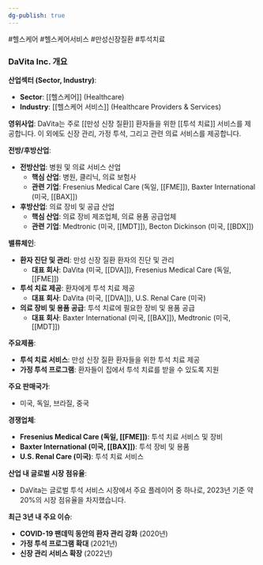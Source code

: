```yaml
---
dg-publish: true
---
```

#헬스케어 #헬스케어서비스 #만성신장질환 #투석치료

### DaVita Inc. 개요

**산업섹터 (Sector, Industry)**:

- **Sector**: [[헬스케어]] (Healthcare)
- **Industry**: [[헬스케어 서비스]] (Healthcare Providers & Services)

**영위사업**: DaVita는 주로 [[만성 신장 질환]] 환자들을 위한 [[투석 치료]] 서비스를 제공합니다. 이 외에도 신장 관리, 가정 투석, 그리고 관련 의료 서비스를 제공합니다.

**전방/후방산업**:

- **전방산업**: 병원 및 의료 서비스 산업
    - **핵심 산업**: 병원, 클리닉, 의료 보험사
    - **관련 기업**: Fresenius Medical Care (독일, [[FME]]), Baxter International (미국, [[BAX]])
- **후방산업**: 의료 장비 및 공급 산업
    - **핵심 산업**: 의료 장비 제조업체, 의료 용품 공급업체
    - **관련 기업**: Medtronic (미국, [[MDT]]), Becton Dickinson (미국, [[BDX]])

**밸류체인**:

- **환자 진단 및 관리**: 만성 신장 질환 환자의 진단 및 관리
    - **대표 회사**: DaVita (미국, [[DVA]]), Fresenius Medical Care (독일, [[FME]])
- **투석 치료 제공**: 환자에게 투석 치료 제공
    - **대표 회사**: DaVita (미국, [[DVA]]), U.S. Renal Care (미국)
- **의료 장비 및 용품 공급**: 투석 치료에 필요한 장비 및 용품 공급
    - **대표 회사**: Baxter International (미국, [[BAX]]), Medtronic (미국, [[MDT]])

**주요제품**:

- **투석 치료 서비스**: 만성 신장 질환 환자들을 위한 투석 치료 제공
- **가정 투석 프로그램**: 환자들이 집에서 투석 치료를 받을 수 있도록 지원

**주요 판매국가**:

- 미국, 독일, 브라질, 중국

**경쟁업체**:

- **Fresenius Medical Care (독일, [[FME]])**: 투석 치료 서비스 및 장비
- **Baxter International (미국, [[BAX]])**: 투석 장비 및 용품
- **U.S. Renal Care (미국)**: 투석 치료 서비스

**산업 내 글로벌 시장 점유율**:

- DaVita는 글로벌 투석 서비스 시장에서 주요 플레이어 중 하나로, 2023년 기준 약 20%의 시장 점유율을 차지했습니다.

**최근 3년 내 주요 이슈**:

- **COVID-19 팬데믹 동안의 환자 관리 강화** (2020년)
- **가정 투석 프로그램 확대** (2021년)
- **신장 관리 서비스 확장** (2022년)